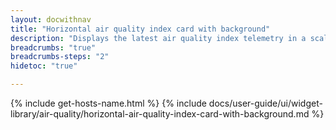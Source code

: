 ```yaml
---
layout: docwithnav
title: "Horizontal air quality index card with background"
description: "Displays the latest air quality index telemetry in a scalable horizontal layout with the background image."
breadcrumbs: "true"
breadcrumbs-steps: "2"
hidetoc: "true"

---
```

{% include get-hosts-name.html %}
{% include docs/user-guide/ui/widget-library/air-quality/horizontal-air-quality-index-card-with-background.md %}
